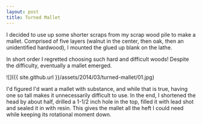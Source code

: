 ```yaml
---
layout: post
title: Turned Mallet
---
```

I decided to use up some shorter scraps from my scrap wood pile to make a
mallet. Comprised of five layers (walnut in the center, then oak, then an
unidentified hardwood), I mounted the glued up blank on the lathe.

In short order I regretted choosing such hard and difficult woods! Despite the
difficulty, eventually a mallet emerged.

![]({{ site.github.url }}/assets/2014/03/turned-mallet/01.jpg)

I'd figured I'd want a mallet with substance, and while that is true, having one
so tall makes it unnecessarily difficult to use. In the end, I shortened the
head by about half, drilled a 1-1/2 inch hole in the top, filled it with lead
shot and sealed it in with resin. This gives the mallet all the heft I could
need while keeping its rotational moment down.
